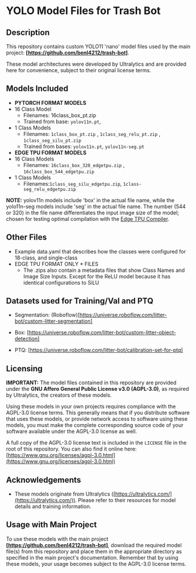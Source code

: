 # YOLO Model Files for Trash Bot

## Description

This repository contains custom YOLO11 'nano' model files used by the main project: **[https://github.com/benl4212/trash-bot]**.


These model architectures were developed by Ultralytics and are provided here for convenience, subject to their original license terms.


## Models Included

* **PYTORCH FORMAT MODELS**
* 16 Class Model
  * Filenames: 16class_box_pt.zip
  * Trained from base: `yolov11n.pt`,
* 1 Class Models
  * Filenames: `1class_box_pt.zip` , `1class_seg_relu_pt.zip` , `1class_seg_silu_pt.zip`
  * Trained from bases: `yolov11n.pt`, `yolov11n-seg.pt`
* **EDGE TPU FORMAT MODELS**
* 16 Class Models
  * Filenames: `16class_box_320_edgetpu.zip` , `16class_box_544_edgetpu.zip`
* 1 Class Models
  * Filenames:`1class_seg_silu_edgetpu.zip`, `1class-seg_relu_edgetpu.zip`

**NOTE:** yolov11n models include 'box' in the actual file name, while the yolo11n-seg models include 'seg' in the actual file name. 
The number (544 or 320) in the file name differentiates the input image size of the model; chosen for testing optimal compilation with 
the [Edge TPU Compiler](https://colab.research.google.com/github/google-coral/tutorials/blob/master/compile_for_edgetpu.ipynb).


## Other Files
* Example data.yaml that describes how the classes were configured for 18-class, and single-class
* EDGE TPU FORMAT ONLY * FILES
  * The .zips also contain a metadata files that show Class Names and Image Size Inputs. Except for the ReLU model because it has identical configurations to SiLU

## Datasets used for Training/Val and PTQ
* Segmentation: (Roboflow)[https://universe.roboflow.com/litter-bot/custom-litter-segmentation]
 
* Box: [https://universe.roboflow.com/litter-bot/custom-litter-object-detection]
  
* PTQ: [https://universe.roboflow.com/litter-bot/calibration-set-for-ptq]

## Licensing

**IMPORTANT:** The model files contained in this repository are provided under the **GNU Affero General Public License v3.0 (AGPL-3.0)**, as required by Ultralytics, the creators of these models.

Using these models in your own projects requires compliance with the AGPL-3.0 license terms. This generally means that if you distribute software that uses these models, or provide network access to software using these models, you must make the complete corresponding source code of your software available under the AGPL-3.0 license as well.

A full copy of the AGPL-3.0 license text is included in the `LICENSE` file in the root of this repository. You can also find it online here: [https://www.gnu.org/licenses/agpl-3.0.html](https://www.gnu.org/licenses/agpl-3.0.html)

## Acknowledgements

* These models originate from Ultralytics ([https://ultralytics.com/](https://ultralytics.com/)). Please refer to their resources for model details and training information.

## Usage with Main Project

To use these models with the main project **[https://github.com/benl4212/trash-bot]**, download the required model file(s) from this repository and place them in the appropriate directory as specified in the main project's documentation. Remember that by using these models, your usage becomes subject to the AGPL-3.0 license terms.

